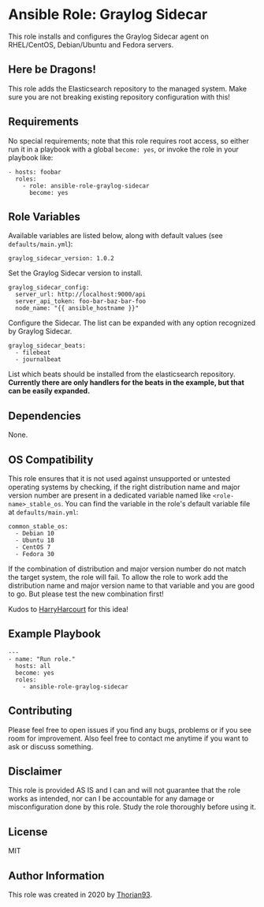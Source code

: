 # Ansible Role: Graylog Sidecar

This role installs and configures the Graylog Sidecar agent on RHEL/CentOS, Debian/Ubuntu and Fedora servers.

## Here be Dragons!

This role adds the Elasticsearch repository to the managed system. Make sure you are not breaking existing repository configuration with this!

## Requirements

No special requirements; note that this role requires root access, so either run it in a playbook with a global `become: yes`, or invoke the role in your playbook like:

    - hosts: foobar
      roles:
        - role: ansible-role-graylog-sidecar
          become: yes

## Role Variables

Available variables are listed below, along with default values (see `defaults/main.yml`):

    graylog_sidecar_version: 1.0.2

Set the Graylog Sidecar version to install.

    graylog_sidecar_config:
      server_url: http://localhost:9000/api
      server_api_token: foo-bar-baz-bar-foo
      node_name: "{{ ansible_hostname }}"

Configure the Sidecar. The list can be expanded with any option recognized by Graylog Sidecar.

    graylog_sidecar_beats:
      - filebeat
      - journalbeat

List which beats should be installed from the elasticsearch repository. **Currently there are only handlers for the beats in the example, but that can be easily expanded.**

## Dependencies

None.

## OS Compatibility

This role ensures that it is not used against unsupported or untested operating systems by checking, if the right distribution name and major version number are present in a dedicated variable named like `<role-name>_stable_os`. You can find the variable in the role's default variable file at `defaults/main.yml`:

    common_stable_os:
      - Debian 10
      - Ubuntu 18
      - CentOS 7
      - Fedora 30

If the combination of distribution and major version number do not match the target system, the role will fail. To allow the role to work add the distribution name and major version name to that variable and you are good to go. But please test the new combination first!

Kudos to [HarryHarcourt](https://github.com/HarryHarcourt) for this idea!

## Example Playbook

    ---
    - name: "Run role."
      hosts: all
      become: yes
      roles:
        - ansible-role-graylog-sidecar

## Contributing

Please feel free to open issues if you find any bugs, problems or if you see room for improvement. Also feel free to contact me anytime if you want to ask or discuss something.

## Disclaimer

This role is provided AS IS and I can and will not guarantee that the role works as intended, nor can I be accountable for any damage or misconfiguration done by this role. Study the role thoroughly before using it.

## License

MIT

## Author Information

This role was created in 2020 by [Thorian93](http://thorian93.de/).
